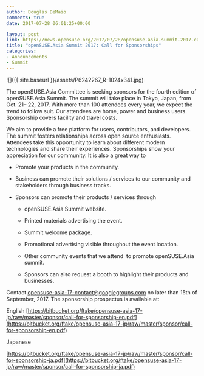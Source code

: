 ```yaml
---
author: Douglas DeMaio
comments: true
date: 2017-07-28 06:01:25+00:00

layout: post
link: https://news.opensuse.org/2017/07/28/opensuse-asia-summit-2017-call-for-sponsorships/
title: "openSUSE.Asia Summit 2017: Call for Sponsorships"
categories:
- Announcements
- Summit
---
```

![]({{ site.baseurl }}/assets/P6242267_R-1024x341.jpg)

The openSUSE.Asia Committee is seeking sponsors for the fourth edition of openSUSE.Asia Summit. The summit will take place in Tokyo, Japan, from Oct. 21– 22, 2017. With more than 100 attendees every year, we expect the trend to follow suit. Our attendees are home, power and business users. Sponsorship covers facility and travel costs.

We aim to provide a free platform for users, contributors, and developers. The summit fosters relationships across open source enthusiasts. Attendees take this opportunity to learn about different modern technologies and share their experiences. Sponsorships show your appreciation for our community. It is also a great way to



 	
  * Promote your products in the community.

 	
  * Business can promote their solutions / services to our community and stakeholders through business tracks.

 	
  * Sponsors can promote their products / services through

 	
    * openSUSE.Asia Summit website.

 	
    * Printed materials advertising the event.

 	
    * Summit welcome package.

 	
    * Promotional advertising visible throughout the event location.

 	
    * Other community events that we attend  to promote openSUSE.Asia summit.

 	
    * Sponsors can also request a booth to highlight their products and businesses.





Contact [opensuse-asia-17-contact@googlegroups.com](mailto:opensuse-asia-17-contact@googlegroups.com) no later than 15th of September, 2017. The sponsorship prospectus is available at:

English [https://bitbucket.org/ftake/opensuse-asia-17-jp/raw/master/sponsor/call-for-sponsorship-en.pdf](https://bitbucket.org/ftake/opensuse-asia-17-jp/raw/master/sponsor/call-for-sponsorship-en.pdf)

Japanese

[https://bitbucket.org/ftake/opensuse-asia-17-jp/raw/master/sponsor/call-for-sponsorship-ja.pdf](https://bitbucket.org/ftake/opensuse-asia-17-jp/raw/master/sponsor/call-for-sponsorship-ja.pdf)		
